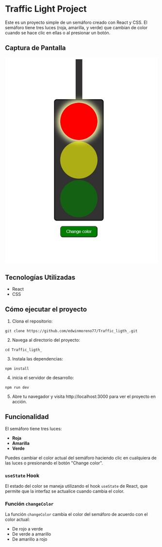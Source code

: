 # Traffic Light Project

Este es un proyecto simple de un semáforo creado con React y CSS. El semáforo tiene tres luces (roja, amarilla, y verde) que cambian de color cuando se hace clic en ellas o al presionar un botón.

## Captura de Pantalla

![Traffic Light](https://github.com/edwinmoreno77/Traffic_ligth_/blob/main/src/assets/traffic_ligth_img.jpg?raw=true)

## Tecnologías Utilizadas

- React
- CSS

## Cómo ejecutar el proyecto

1. Clona el repositorio:

`git clone https://github.com/edwinmoreno77/Traffic_ligth_.git`

2. Navega al directorio del proyecto:

`cd Traffic_ligth_`

3. Instala las dependencias:

`npm install`

4. inicia el servidor de desarrollo:

`npm run dev`

5. Abre tu navegador y visita http://localhost:3000 para ver el proyecto en acción.

## Funcionalidad

El semáforo tiene tres luces:

- **Roja**
- **Amarilla**
- **Verde**

Puedes cambiar el color actual del semáforo haciendo clic en cualquiera de las luces o presionando el botón "Change color".

### `useState` Hook

El estado del color se maneja utilizando el hook `useState` de React, que permite que la interfaz se actualice cuando cambia el color.

### Función `changeColor`

La función `changeColor` cambia el color del semáforo de acuerdo con el color actual:

- De rojo a verde
- De verde a amarillo
- De amarillo a rojo
